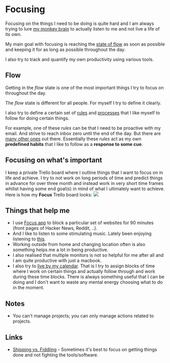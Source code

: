 # Focusing
Focusing on the things I need to be doing is quite hard and I am always trying to lure [my monkey brain](https://waitbutwhy.com/2013/10/why-procrastinators-procrastinate.html) to actually listen to me and not live a life of its own.

My main goal with focusing is reaching the [state of flow](#flow) as soon as possible and keeping it for as long as possible throughout the day.

I also try to track and quantify my own productivity using various tools.

## Flow
Getting in the _flow_ state is one of the most important things I try to focus on throughout the day.

The _flow_ state is different for all people. For myself I try to define it clearly.

I also try to define a certain set of [rules](rules.md) and [processes](processes.md) that I like myself to follow for doing certain things.

For example, one of these _rules_ can be that I need to be proactive with my email. And strive to reach inbox zero until the end of the day. But there are [many other ones](rules.md) out there. Essentially these _rules_ act as my own __predefined habits__ that I like to follow as a __response to some cue__.

## Focusing on what's important
I keep a private Trello board where I outline things that I want to focus on in life and achieve. I try to not work on long periods of time and predict things in advance for over three month and instead work in very short time frames whilist having some end goal(s) in mind of what I ultimately want to achieve. Here is how my __Focus__ Trello board looks:
![](https://i.imgur.com/MiPUsb9.png)

## Things that help me
- I use [Focus app](https://heyfocus.com) to block a particular set of websites for 90 minutes (front pages of Hacker News, Reddit, ..).
- And I like to listen to some stimulating music. Lately been enjoying listening to [this](spotify:user:nikitavoloboev:playlist:0epiRzQHjdJieYr0y3TdST).
- Working outside from home and changing location often is also something helps me a lot in being productive.
- I also realised that multiple monitors is not so helpful for me after all and I am quite productive with just a macbook.
- I also try to [live by my calendar](../macOS/apps/fantastical.md). That is I try to assign blocks of time where I work on certain things and actually follow through and work during these time blocks. There is always something useful that I can be doing and I don't want to waste any mental energy choosing what to do in the moment.

## Notes
- You can't manage projects; you can only manage actions related to projects.

## Links
- [Shipping vs. Fiddling](https://medium.com/@okonetchnikov/shipping-vs-fiddling-74e27e61e0c1) - Sometimes it's best to focus on getting things done and not fighting the tools/software.